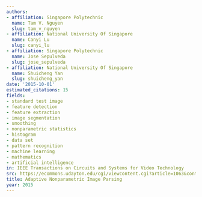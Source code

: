 ```yaml
---
authors:
- affiliation: Singapore Polytechnic
  name: Tam V. Nguyen
  slug: tam_v_nguyen
- affiliation: National University Of Singapore
  name: Canyi Lu
  slug: canyi_lu
- affiliation: Singapore Polytechnic
  name: Jose Sepulveda
  slug: jose_sepulveda
- affiliation: National University Of Singapore
  name: Shuicheng Yan
  slug: shuicheng_yan
date: '2015-10-01'
estimated_citations: 15
fields:
- standard test image
- feature detection
- feature extraction
- image segmentation
- smoothing
- nonparametric statistics
- histogram
- data set
- pattern recognition
- machine learning
- mathematics
- artificial intelligence
in: IEEE Transactions on Circuits and Systems for Video Technology
src: https://ecommons.udayton.edu/cgi/viewcontent.cgi?article=1063&context=cps_fac_pub
title: Adaptive Nonparametric Image Parsing
year: 2015
---
```


